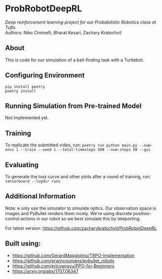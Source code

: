 # ProbRobotDeepRL
*Deep reinforcement learning project for our Probabilistic Robotics class at Tufts.*  
Authors: Niko Ciminelli, Bharat Kesari, Zachary Kratochvil

## About  
This is code for our simulation of a ball-finding task with a Turtlebot.

## Configuring Environment
` pip install poetry `  
` poetry install `

## Running Simulation from Pre-trained Model
Not implemented yet.

## Training
To replicate the submitted video, run:
` poetry run python main.py --num-envs 1 --train --seed 1 --total-timesteps 500 --num-steps 50 --gui `

## Evaluating
To generate the loss curve and other plots after a round of training, run:
` tensorboard --logdir runs `

## Additional Information
Note: e only use the simulator to
simulate optics. Our observation space is images and PyBullet
renders them nicely. We're using discrete position-control
actions in our robot so we best simulate this by teleporting.

For latest version: https://github.com/zacharykratochvil/ProbRobotDeepRL

## Built using:
* https://github.com/GerardMaggiolino/TRPO-Implementation
* https://github.com/erwincoumans/pybullet_robots
* https://github.com/ericyangyu/PPO-for-Beginners
* https://arxiv.org/abs/1707.06347
